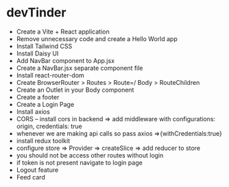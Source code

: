 # devTinder

- Create a Vite + React application
- Remove unnecessary code and create a Hello World app
- Install Tailwind CSS
- Install Daisy UI
- Add NavBar component to App.jsx
- Create a NavBar.jsx separate component file
- Install react-router-dom
- Create BrowserRouter > Routes > Route=/ Body > RouteChildren
- Create an Outlet in your Body component
- Create a footer
- Create a Login Page
- Install axios
- CORS – install cors in backend ⇒ add middleware with configurations: origin, credentials: true
- whenever we are making api calls so pass axios =>{withCredentials:true}
- install redux toolkit
- configure store => Provider => createSlice => add reducer to store 
- you should not be access other routes without login
- if token is not present navigate to login page 
- Logout feature 
- Feed card